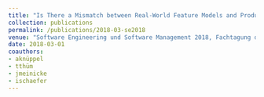 ```yaml
---
title: "Is There a Mismatch between Real-World Feature Models and Product-Line Research?"
collection: publications
permalink: /publications/2018-03-se2018
venue: "Software Engineering und Software Management 2018, Fachtagung des GI-Fachbereichs Softwaretechnik, SE 2018, 5.-9. März 2018, Ulm, Germany"
date: 2018-03-01
coauthors:
- aknüppel
- tthüm
- jmeinicke
- ischaefer
---
```

